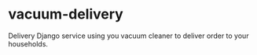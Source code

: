 # vacuum-delivery

Delivery Django service using you vacuum cleaner to deliver order to your households.
